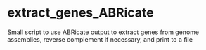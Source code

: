 # extract_genes_ABRicate
Small script to use ABRicate output to extract genes from genome assemblies, reverse complement if necessary, and print to a file
